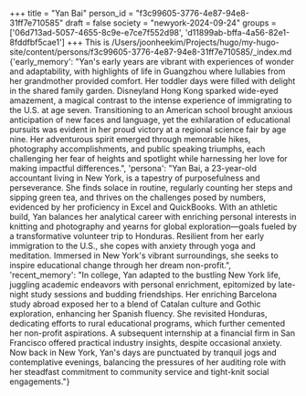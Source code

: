 +++
title = "Yan Bai"
person_id = "f3c99605-3776-4e87-94e8-31ff7e710585"
draft = false
society = "newyork-2024-09-24"
groups = ['06d713ad-5057-4655-8c9e-e7ce7f552d98', 'd11899ab-bffa-4a56-82e1-8fddfbf5cae1']
+++
This is /Users/joonheekim/Projects/hugo/my-hugo-site/content/persons/f3c99605-3776-4e87-94e8-31ff7e710585/_index.md
{'early_memory': "Yan's early years are vibrant with experiences of wonder and adaptability, with highlights of life in Guangzhou where lullabies from her grandmother provided comfort. Her toddler days were filled with delight in the shared family garden. Disneyland Hong Kong sparked wide-eyed amazement, a magical contrast to the intense experience of immigrating to the U.S. at age seven. Transitioning to an American school brought anxious anticipation of new faces and language, yet the exhilaration of educational pursuits was evident in her proud victory at a regional science fair by age nine. Her adventurous spirit emerged through memorable hikes, photography accomplishments, and public speaking triumphs, each challenging her fear of heights and spotlight while harnessing her love for making impactful differences.", 'persona': "Yan Bai, a 23-year-old accountant living in New York, is a tapestry of purposefulness and perseverance. She finds solace in routine, regularly counting her steps and sipping green tea, and thrives on the challenges posed by numbers, evidenced by her proficiency in Excel and QuickBooks. With an athletic build, Yan balances her analytical career with enriching personal interests in knitting and photography and yearns for global exploration—goals fueled by a transformative volunteer trip to Honduras. Resilient from her early immigration to the U.S., she copes with anxiety through yoga and meditation. Immersed in New York's vibrant surroundings, she seeks to inspire educational change through her dream non-profit.", 'recent_memory': "In college, Yan adapted to the bustling New York life, juggling academic endeavors with personal enrichment, epitomized by late-night study sessions and budding friendships. Her enriching Barcelona study abroad exposed her to a blend of Catalan culture and Gothic exploration, enhancing her Spanish fluency. She revisited Honduras, dedicating efforts to rural educational programs, which further cemented her non-profit aspirations. A subsequent internship at a financial firm in San Francisco offered practical industry insights, despite occasional anxiety. Now back in New York, Yan's days are punctuated by tranquil jogs and contemplative evenings, balancing the pressures of her auditing role with her steadfast commitment to community service and tight-knit social engagements."}
